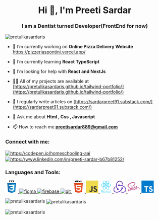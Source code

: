 <h1 align="center">Hi 👋, I'm Preeti Sardar</h1>
<h3 align="center">I am a Dentist turned Developer(FrontEnd for now)</h3>

<p align="left"> <img src="https://komarev.com/ghpvc/?username=pretulikasardaris&label=Profile%20views&color=0e75b6&style=flat" alt="pretulikasardaris" /> </p>



- 🔭 I’m currently working on **Online Pizza Delivery Website**   https://pizzeriaspontini.vercel.app/

- 🌱 I’m currently learning **React TypeScript**

- 🤝 I’m looking for help with **React and NextJs**

- 👨‍💻 All of my projects are available at [https://pretulikasardaris.github.io/tailwind-portfolio/](https://pretulikasardaris.github.io/tailwind-portfolio/)

- 📝 I regularly write articles on [https://sardarpreet91.substack.com/](https://sardarpreet91.substack.com/)

- 💬 Ask me about **Html , Css , Javascript**

- 📫 How to reach me **preetisardar889@gmail.com**

<h3 align="left">Connect with me:</h3>
<p align="left">
<a href="https://codepen.io/https://codepen.io/homeschooling-aai" target="blank"><img align="center" src="https://raw.githubusercontent.com/rahuldkjain/github-profile-readme-generator/master/src/images/icons/Social/codepen.svg" alt="https://codepen.io/homeschooling-aai" height="30" width="40" /></a>
<a href="https://linkedin.com/in/https://www.linkedin.com/in/preeti-sardar-b67b81252/" target="blank"><img align="center" src="https://raw.githubusercontent.com/rahuldkjain/github-profile-readme-generator/master/src/images/icons/Social/linked-in-alt.svg" alt="https://www.linkedin.com/in/preeti-sardar-b67b81252/" height="30" width="40" /></a>
</p>

<h3 align="left">Languages and Tools:</h3>
<p align="left"> <a href="https://www.w3schools.com/css/" target="_blank" rel="noreferrer"> <img src="https://raw.githubusercontent.com/devicons/devicon/master/icons/css3/css3-original-wordmark.svg" alt="css3" width="40" height="40"/> </a> <a href="https://www.figma.com/" target="_blank" rel="noreferrer"> <img src="https://www.vectorlogo.zone/logos/figma/figma-icon.svg" alt="figma" width="40" height="40"/> </a> <a href="https://firebase.google.com/" target="_blank" rel="noreferrer"> <img src="https://www.vectorlogo.zone/logos/firebase/firebase-icon.svg" alt="firebase" width="40" height="40"/> </a> <a href="https://git-scm.com/" target="_blank" rel="noreferrer"> <img src="https://www.vectorlogo.zone/logos/git-scm/git-scm-icon.svg" alt="git" width="40" height="40"/> </a> <a href="https://www.w3.org/html/" target="_blank" rel="noreferrer"> <img src="https://raw.githubusercontent.com/devicons/devicon/master/icons/html5/html5-original-wordmark.svg" alt="html5" width="40" height="40"/> </a> <a href="https://developer.mozilla.org/en-US/docs/Web/JavaScript" target="_blank" rel="noreferrer"> <img src="https://raw.githubusercontent.com/devicons/devicon/master/icons/javascript/javascript-original.svg" alt="javascript" width="40" height="40"/> </a> <a href="https://reactjs.org/" target="_blank" rel="noreferrer"> <img src="https://raw.githubusercontent.com/devicons/devicon/master/icons/react/react-original-wordmark.svg" alt="react" width="40" height="40"/> </a> <a href="https://redux.js.org" target="_blank" rel="noreferrer"> <img src="https://raw.githubusercontent.com/devicons/devicon/master/icons/redux/redux-original.svg" alt="redux" width="40" height="40"/> </a> <a href="https://sass-lang.com" target="_blank" rel="noreferrer"> <img src="https://raw.githubusercontent.com/devicons/devicon/master/icons/sass/sass-original.svg" alt="sass" width="40" height="40"/> </a> <a href="https://www.typescriptlang.org/" target="_blank" rel="noreferrer"> <img src="https://raw.githubusercontent.com/devicons/devicon/master/icons/typescript/typescript-original.svg" alt="typescript" width="40" height="40"/> </a> </p>

<p><img align="left" src="https://github-readme-stats.vercel.app/api/top-langs?username=pretulikasardaris&show_icons=true&locale=en&layout=compact" alt="pretulikasardaris" /></p>

<p>&nbsp;<img align="center" src="https://github-readme-stats.vercel.app/api?username=pretulikasardaris&show_icons=true&locale=en" alt="pretulikasardaris" /></p>

<p><img align="center" src="https://github-readme-streak-stats.herokuapp.com/?user=pretulikasardaris&" alt="pretulikasardaris" /></p>
